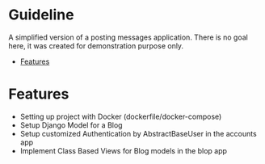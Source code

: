 # Guideline
A simplified version of a posting messages application. There is no goal here, it was created for demonstration purpose only.

- [Features](#Features)


# Features
- Setting up project with Docker (dockerfile/docker-compose)
- Setup Django Model for a Blog 
- Setup customized Authentication by AbstractBaseUser in the accounts app
- Implement Class Based Views for Blog models in the blop app
